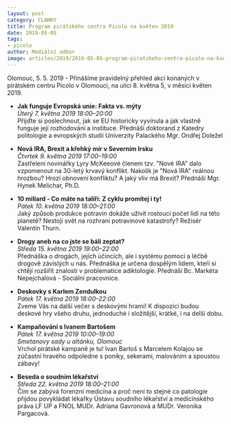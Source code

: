 ```yaml
---
layout: post
category: CLANKY
title: Program pirátského centra Picolo na květen 2019
date: 2019-05-05
tags: 
- picolo
author: Mediální odbor
image: articles/2019/2019-05-05-program-piratskeho-centra-picolo-na-kveten-2019.jpg  #751x422 pixelu
---
```

Olomouc, 5. 5. 2019 - Přinášíme pravidelný přehled akcí konaných v pirátském centru Picolo v Olomouci, na ulici 8. května 5, v měsíci květen 2019.

* **Jak funguje Evropská unie: Fakta vs. mýty**  
*Úterý 7. května 2019 18:00–20:00*  
Přijďte si poslechnout, jak se EU historicky vyvinula a jak vlastně funguje její rozhodování a instituce. Přednáší doktorand z Katedry politologie a evropských studií Univerzity Palackého Mgr. Ondřej Doležel

* **Nová IRA, Brexit a křehký mír v Severním Irsku**  
*Čtvrtek 9. května 2019 17:00–19:00*  
Zastřelení novinářky Lyry McKeeové členem tzv. "Nové IRA" dalo vzpomenout na 30-letý krvavý konflikt. Nakolik je "Nová IRA" reálnou hrozbou? Hrozí obnovení konfliktu? A jaký vliv má Brexit? Přednáší Mgr. Hynek Melichar, Ph.D.

* **10 miliard - Co máte na talíři: Z cyklu promítej i ty!**  
*Pátek 10. května 2019 18:00–21:00*  
Jaký způsob produkce potravin dokáže uživit rostoucí počet lidí na této planetě? Nestojí svět na rozhraní potravinové katastrofy? Režisér Valentin Thurn.

* **Drogy aneb na co jste se báli zeptat?**  
*Středa 15. května 2019 19:00–22:00*  
Přednáška o drogách, jejích účincích, ale i systému pomoci a léčbě drogově závislých u nás. Přednáška je určena dospělým lidem, kteŕí si chtějí rozšířit znalosti v problematice adiktologie. Přednáší Bc. Markéta Nepejchalová - Sociální pracovnice.

* **Deskovky s Karlem Zendulkou**  
*Pátek 17. května 2019 18:00–22:00*  
Zveme Vás na další večer s deskovými hrami! K dispozici budou deskové hry všeho druhu, jednoduché i složitější, krátké, i na delší dobu.

* **Kampaňování s Ivanem Bartošem**  
*Pátek 17. května 2019 10:00–19:00  
Smetanovy sady u altánku, Olomouc*  
Vrchol pirátské kampaně je tu! Ivan Bartoš s Marcelem Kolajou se zúčastní hravého odpoledne s poníky, sekerami, malováním a spoustou zábavy!

* **Beseda o soudním lékařství**  
*Středa 22. května 2019 18:00–21:00*  
Čím se zabývá forenzní medicína a proč není to stejné co patologie přijdou povykládat lékařky Ústavu soudního lékařství a medicínského práva LF UP a FNOL MUDr. Adriana Gavronová a MUDr. Veronika Pargacová.
